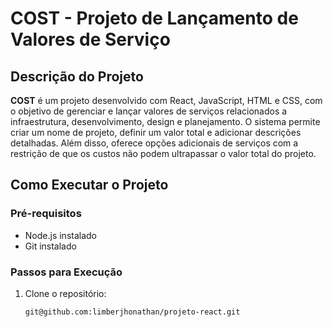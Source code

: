 # COST - Projeto de Lançamento de Valores de Serviço

## Descrição do Projeto

**COST** é um projeto desenvolvido com React, JavaScript, HTML e CSS, com o objetivo de gerenciar e lançar valores de serviços relacionados a infraestrutura, desenvolvimento, design e planejamento. O sistema permite criar um nome de projeto, definir um valor total e adicionar descrições detalhadas. Além disso, oferece opções adicionais de serviços com a restrição de que os custos não podem ultrapassar o valor total do projeto.

## Como Executar o Projeto

### Pré-requisitos

- Node.js instalado
- Git instalado

### Passos para Execução

1. Clone o repositório:
   ```bash
   git@github.com:limberjhonathan/projeto-react.git
